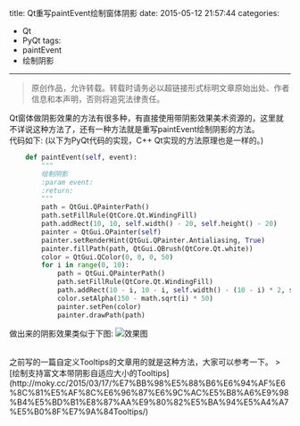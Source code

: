 title: Qt重写paintEvent绘制窗体阴影
date: 2015-05-12 21:57:44
categories:
- Qt
- PyQt
tags:
- paintEvent
- 绘制阴影
---
>原创作品，允许转载。转载时请务必以超链接形式标明文章原始出处、作者信息和本声明，否则将追究法律责任。

Qt窗体做阴影效果的方法有很多种，有直接使用带阴影效果美术资源的，这里就不详说这种方法了，还有一种方法就是重写paintEvent绘制阴影的方法。
<br>
代码如下: (以下为PyQt代码的实现，C++ Qt实现的方法原理也是一样的。)
``` python
    def paintEvent(self, event):
        """
        绘制阴影
        :param event:
        :return:
        """
        path = QtGui.QPainterPath()
        path.setFillRule(QtCore.Qt.WindingFill)
        path.addRect(10, 10, self.width() - 20, self.height() - 20)
        painter = QtGui.QPainter(self)
        painter.setRenderHint(QtGui.QPainter.Antialiasing, True)
        painter.fillPath(path, QtGui.QBrush(QtCore.Qt.white))
        color = QtGui.QColor(0, 0, 0, 50)
        for i in range(0, 10):
            path = QtGui.QPainterPath()
            path.setFillRule(QtCore.Qt.WindingFill)
            path.addRect(10 - i, 10 - i, self.width() - (10 - i) * 2, self.height() - (10 - i) * 2)
            color.setAlpha(150 - math.sqrt(i) * 50)
            painter.setPen(color)
            painter.drawPath(path)
```
做出来的阴影效果类似于下图:
![效果图](http://i.imgur.com/afURmb0.png)

<br>
之前写的一篇自定义Tooltips的文章用的就是这种方法，大家可以参考一下。
> [绘制支持富文本带阴影自适应大小的Tooltips](http://moky.cc/2015/03/17/%E7%BB%98%E5%88%B6%E6%94%AF%E6%8C%81%E5%AF%8C%E6%96%87%E6%9C%AC%E5%B8%A6%E9%98%B4%E5%BD%B1%E8%87%AA%E9%80%82%E5%BA%94%E5%A4%A7%E5%B0%8F%E7%9A%84Tooltips/)
